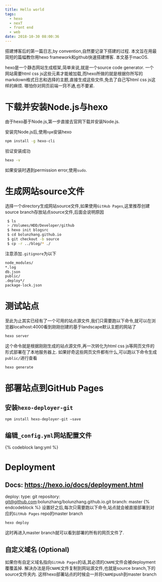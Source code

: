 ```yaml
---
title: Hello world
tags:
  - hexo
  - nexT
  - front end
  - web
date: 2018-10-30 08:00:36
---
```


搭建博客后的第一篇日志,by convention,自然要记录下搭建的过程. 本文旨在用最简短的篇幅教你用hexo framework和github快速搭建博客. 本文基于macOS.

hexo是一个静态网站生成框架,简单来说,就是一个source code generator. 一个网站需要html css js这些元素才能被加载,而hexo所做的就是根据你所写的markdown格式日志和选择的主题,直接生成这些文件,免去了自己写html css js这样的麻烦. 哪怕你对网页前端一窍不通,也不要紧.

# 下载并安装Node.js与hexo

  由于hexo基于Node.js,第一步直接去官网下载并安装Node.js.  

  安装完Node.js后,使用`npm`安装hexo

  ```bash
  npm install -g hexo-cli
  ```

  验证安装成功

  ```bash
  hexo -v
  ```

  如果安装时遇到permission error,使用`sudo`.

# 生成网站source文件

  选择一个directory生成网站source文件,如果使用`GitHub Pages`,这里推荐创建source branch存放站点source文件,后面会说明原因

  ```bash
   $ ls
   > /Volumes/HDD/Developer/github
   $ hexo init blogsrc
   $ cd bolunzhang.github.io
   $ git checkout -b source
   $ cp -r ../blog/* ./
  ```

  注意添加`.gitignore`为以下

  ```bash
  node_modules/
  *.log
  db.json
  public/
  .deploy*/
  package-lock.json
  ```

# 测试站点

  至此为止其实已经有了一个可用的站点源文件,我们只需要跑以下命令,就可以在浏览器localhost:4000看到刚刚创建的基于landscape默认主题的网站了

  ```bash
  hexo server
  ```

  这个命令就是根据刚刚生成的站点源文件,再一次转化为html css js等网页文件的形式部署在了本地服务器上. 如果好奇这些网页文件都有什么,可以跑以下命令生成`public/`进行查看

  ```bash
  hexo generate
  ```

# 部署站点到GitHub Pages

## 安装`hexo-deployer-git`

  ```bash
  npm install hexo-deployer-git –save
  ```

## 编辑`_config.yml`网站配置文件  

  {% codeblock lang:yml %}
  # Deployment
  ## Docs: https://hexo.io/docs/deployment.html
  deploy:
  type: git
  repository: git@github.com:bolunzhang/bolunzhang.github.io.git
  branch: master
  {% endcodeblock %}
  设置好之后,每次只需要跑以下命令,站点就会被直接部署到对应的`GitHub Pages` repo的master branch

  ```bash
  hexo deploy
  ```

  这时再进入master branch就可以看到部署的所有的网页文件了.

## 自定义域名 (Optional)

  如果你有自定义域名指向`GitHub Pages`的话,其必须的`CNAME`文件会被deployment覆覆盖掉. 解决办法是将`CNAME`文件复制到网站源文件,也就是source branch,下的source文件夹内. 这样hexo部署站点的时候会一并将`CNAME`push到master branch
